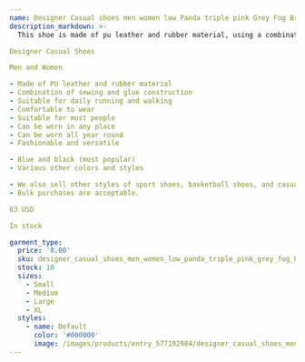 ```yaml
---
name: Designer Casual shoes men women low Panda triple pink Grey Fog Brown Wolf Grey university red orange Medium Olive UNC Georgetown Active Fuch
description_markdown: >-
  This shoe is made of pu leather and rubber material, using a combination of sewing and glue. Suitable for daily running and walking wear, very comfortable,suitable for most. It can be worn in any place,can be worn all year round,fashionable and versatile. Which is available in various colors and styles,blue and black one is the most popular color. We also sell many other different style sport shoes,basketball shoes,casual shoes women high heels...also acceptable for bulk purchase,please contact us..syi

Designer Casual Shoes

Men and Women

- Made of PU leather and rubber material
- Combination of sewing and glue construction
- Suitable for daily running and walking
- Comfortable to wear
- Suitable for most people
- Can be worn in any place
- Can be worn all year round
- Fashionable and versatile

- Blue and black (most popular)
- Various other colors and styles

- We also sell other styles of sport shoes, basketball shoes, and casual shoes for women with high heels.
- Bulk purchases are acceptable.

63 USD

In stock

garment_type:
  price: '0.00'
  sku: designer_casual_shoes_men_women_low_panda_triple_pink_grey_fog_brown_wolf_grey_university_red_orange_medium_olive_unc_georgetown_active_fuch
  stock: 10
  sizes:
    - Small
    - Medium
    - Large
    - XL
  styles:
    - name: Default
      color: '#000000'
      image: /images/products/entry_577192984/designer_casual_shoes_men_women_low_panda_triple_pink_grey_fog_brown_wolf_grey_university_red_orange_medium_olive_unc_georgetown_active_fuch_577192984.jpg
---
```


